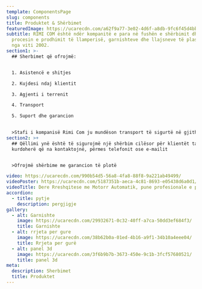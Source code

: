 ```yaml
---
template: ComponentsPage
slug: components
title: Produktet & Shërbimet
featuredImage: https://ucarecdn.com/a62f9a77-3e02-4d6f-a8db-9fc6f45d4bb6/
subtitle: RIMI COM është ndër kompanitë e para në fushën e shërbimit dhe në
  procesin e prodhimit të llamperisë, garnishteve dhe llajsneve të plastikës, që
  nga viti 2002.
section1: >-
  ## Sherbimet që ofrojmë:


  1. Asistencë e shitjes

  2. Kujdesi ndaj klientit

  3. Agjenti i terrenit

  4. Transport

  5. Suport dhe garancion

     
  >Stafi i kompanisë Rimi Com ju mundëson transport të sigurtë në gjithë Kosovën.
section2: >+
  ## Qëllimi ynë është të sigurojmë një shërbim cilësor për klientët tanë
  kurdoherë që na kontaktojnë, përmes telefonit ose e-mailit


  >Ofrojmë shërbime me garancion të plotë

video: https://ucarecdn.com/990b54d5-56a8-4fa8-88f8-9a221ab49499/
videoPoster: https://ucarecdn.com/5187351b-aeca-4c81-8693-e05438d6a0d1/
videoTitle: Dere Rreshqitese me Motorr Automatik, pune profesionale e perfunduar. 🚘🏡
accordion:
  - title: pytje
    description: pergjigje
gallery:
  - alt: Garnishte
    image: https://ucarecdn.com/29932671-0c32-40ff-a7ca-50dd3ef684f3/
    title: Garnishte
  - alt: rrjeta per gure
    image: https://ucarecdn.com/38b62b0a-01ed-4b16-a9f1-34b10a4eee04/
    title: Rrjeta per gurë
  - alt: panel 3d
    image: https://ucarecdn.com/3f6b9b7b-3673-450e-9c1b-3fcf57680521/
    title: panel 3d
meta:
  description: Sherbimet
  title: Produktet
---
```

